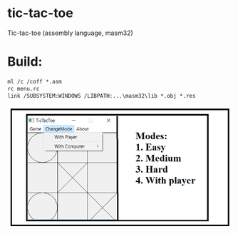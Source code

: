 # tic-tac-toe
Tic-tac-toe (assembly language, masm32)
# Build:
```
ml /c /coff *.asm
rc menu.rc
link /SUBSYSTEM:WINDOWS /LIBPATH:...\masm32\lib *.obj *.res
```
![](screen.png)

